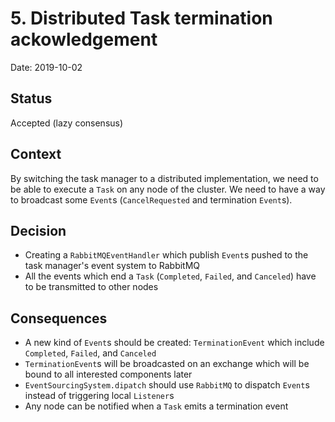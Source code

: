 # 5. Distributed Task termination ackowledgement

Date: 2019-10-02

## Status

Accepted (lazy consensus)

## Context

By switching the task manager to a distributed implementation, we need to be able to execute a `Task` on any node of the cluster.
We need to have a way to broadcast some `Event`s (`CancelRequested` and termination `Event`s).

## Decision

 * Creating a `RabbitMQEventHandler` which publish `Event`s pushed to the task manager's event system to RabbitMQ
 * All the events which end a `Task` (`Completed`, `Failed`, and `Canceled`) have to be transmitted to other nodes

## Consequences

 * A new kind of `Event`s should be created: `TerminationEvent` which include `Completed`, `Failed`, and `Canceled`
 * `TerminationEvent`s will be broadcasted on an exchange which will be bound to all interested components later
 * `EventSourcingSystem.dipatch` should use `RabbitMQ` to dispatch `Event`s instead of triggering local `Listener`s
 * Any node can be notified when a `Task` emits a termination event

